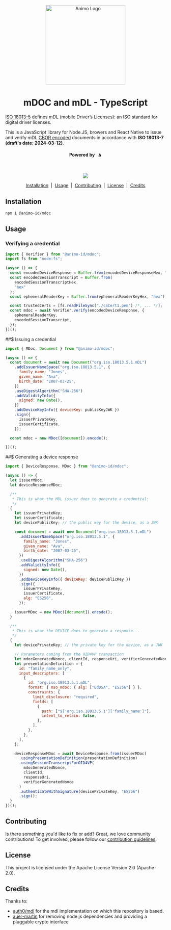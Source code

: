 <p align="center">
  <picture>
   <source media="(prefers-color-scheme: light)" srcset="https://res.cloudinary.com/animo-solutions/image/upload/v1656578320/animo-logo-light-no-text_ok9auy.svg">
   <source media="(prefers-color-scheme: dark)" srcset="https://res.cloudinary.com/animo-solutions/image/upload/v1656578320/animo-logo-dark-no-text_fqqdq9.svg">
   <img alt="Animo Logo" height="250px" />
  </picture>
</p>

<h1 align="center" ><b>mDOC and mDL - TypeScript</b></h1>

[ISO 18013-5](https://www.iso.org/standard/69084.html) defines mDL (mobile Driver’s Licenses): an ISO standard for digital driver licenses.

This is a JavaScript library for Node.JS, browers and React Native to issue and verify mDL [CBOR encoded](https://cbor.io/) documents in accordance with **ISO 18013-7 (draft's date: 2024-03-12)**.

<h4 align="center">Powered by &nbsp; 
  <picture>
    <source media="(prefers-color-scheme: light)" srcset="https://res.cloudinary.com/animo-solutions/image/upload/v1656579715/animo-logo-light-text_cma2yo.svg">
    <source media="(prefers-color-scheme: dark)" srcset="https://res.cloudinary.com/animo-solutions/image/upload/v1656579715/animo-logo-dark-text_uccvqa.svg">
    <img alt="Animo Logo" height="12px" />
  </picture>
</h4><br>

<p align="center">
  <a href="https://typescriptlang.org">
    <img src="https://img.shields.io/badge/%3C%2F%3E-TypeScript-%230074c1.svg" />
  </a>
</p>

<p align="center">
  <a href="#installation">Installation</a> 
  &nbsp;|&nbsp;
  <a href="#usage">Usage</a> 
  &nbsp;|&nbsp;
  <a href="#contributing">Contributing</a>
  &nbsp;|&nbsp;
  <a href="#license">License</a>
  &nbsp;|&nbsp;
  <a href="#credits">Credits</a>
</p>

## Installation

```bash
npm i @animo-id/mdoc
```

## Usage

### Verifying a credential

```javascript
import { Verifier } from "@animo-id/mdoc";
import fs from "node:fs";

(async () => {
  const encodedDeviceResponse = Buffer.from(encodedDeviceResponseHex, "hex");
  const encodedSessionTranscript = Buffer.from(
    encodedSessionTranscriptHex,
    "hex"
  );
  const ephemeralReaderKey = Buffer.from(ephemeralReaderKeyHex, "hex");

  const trustedCerts = [fs.readFileSync("./caCert1.pem") /*, ... */];
  const mdoc = await Verifier.verify(encodedDeviceResponse, {
    ephemeralReaderKey,
    encodedSessionTranscript,
  });
})();
```

##$ Issuing a credential

```js
import { MDoc, Document } from "@animo-id/mdoc";

(async () => {
  const document = await new Document("org.iso.18013.5.1.mDL")
    .addIssuerNameSpace("org.iso.18013.5.1", {
      family_name: "Jones",
      given_name: "Ava",
      birth_date: "2007-03-25",
    })
    .useDigestAlgorithm("SHA-256")
    .addValidityInfo({
      signed: new Date(),
    })
    .addDeviceKeyInfo({ deviceKey: publicKeyJWK })
    .sign({
      issuerPrivateKey,
      issuerCertificate,
    });

  const mdoc = new MDoc([document]).encode();

})();
```

##$ Generating a device response

```js
import { DeviceResponse, MDoc } from "@animo-id/mdoc";

(async () => {
  let issuerMDoc;
  let deviceResponseMDoc;

  /**
   * This is what the MDL issuer does to generate a credential:
   */
  {
    let issuerPrivateKey;
    let issuerCertificate;
    let devicePublicKey; // the public key for the device, as a JWK

    const document = await new Document("org.iso.18013.5.1.mDL")
      .addIssuerNameSpace("org.iso.18013.5.1", {
        family_name: "Jones",
        given_name: "Ava",
        birth_date: "2007-03-25",
      })
      .useDigestAlgorithm("SHA-256")
      .addValidityInfo({
        signed: new Date(),
      })
      .addDeviceKeyInfo({ deviceKey: devicePublicKey })
      .sign({
        issuerPrivateKey,
        issuerCertificate,
        alg: "ES256",
      });

    issuerMDoc = new MDoc([document]).encode();
  }

  /**
   * This is what the DEVICE does to generate a response...
   */
  {
    let devicePrivateKey; // the private key for the device, as a JWK

    // Parameters coming from the OID4VP transaction
    let mdocGeneratedNonce, clientId, responseUri, verifierGeneratedNonce;
    let presentationDefinition = {
      id: "family_name_only",
      input_descriptors: [
        {
          id: "org.iso.18013.5.1.mDL",
          format: { mso_mdoc: { alg: ["EdDSA", "ES256"] } },
          constraints: {
            limit_disclosure: "required",
            fields: [
              {
                path: ["$['org.iso.18013.5.1']['family_name']"],
                intent_to_retain: false,
              },
            ],
          },
        },
      ],
    };

    deviceResponseMDoc = await DeviceResponse.from(issuerMDoc)
      .usingPresentationDefinition(presentationDefinition)
      .usingSessionTranscriptForOID4VP(
        mdocGeneratedNonce,
        clientId,
        responseUri,
        verifierGeneratedNonce
      )
      .authenticateWithSignature(devicePrivateKey, "ES256")
      .sign();
  }
})();
```

## Contributing

Is there something you'd like to fix or add? Great, we love community
contributions! To get involved, please follow our [contribution guidelines](./CONTRIBUTING.md).

## License

This project is licensed under the Apache License Version 2.0 (Apache-2.0).

## Credits

Thanks to:

- [auth0/mdl](https://github.com/auth0-lab/mdl) for the mdl implementation on which this repository is based.
- [auer-martin](https://github.com/auer-martin) for removing node.js dependencies and providing a pluggable crypto interface
